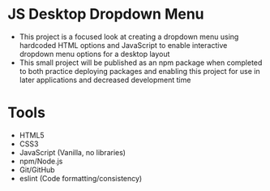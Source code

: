 # JS Desktop Dropdown Menu

- This project is a focused look at creating a dropdown menu using hardcoded HTML options and JavaScript to enable interactive dropdown menu options for a desktop layout
- This small project will be published as an npm package when completed to both practice deploying packages and enabling this project for use in later applications and decreased development time

# Tools

* HTML5
* CSS3
* JavaScript (Vanilla, no libraries)
* npm/Node.js
* Git/GitHub
* eslint (Code formatting/consistency)
